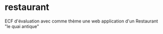# restaurant
ECF d'évaluation avec comme thème une web application d'un Restaurant "le quai antique"
